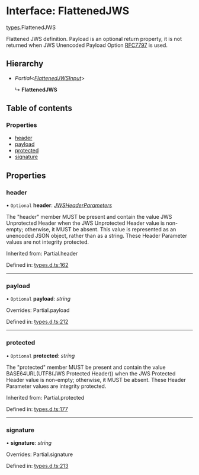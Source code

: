 # Interface: FlattenedJWS

[types](../modules/types.md).FlattenedJWS

Flattened JWS definition. Payload is an optional return property, it
is not returned when JWS Unencoded Payload Option
[RFC7797](https://tools.ietf.org/html/rfc7797) is used.

## Hierarchy

* *Partial*<[*FlattenedJWSInput*](types.flattenedjwsinput.md)\>

  ↳ **FlattenedJWS**

## Table of contents

### Properties

- [header](types.flattenedjws.md#header)
- [payload](types.flattenedjws.md#payload)
- [protected](types.flattenedjws.md#protected)
- [signature](types.flattenedjws.md#signature)

## Properties

### header

• `Optional` **header**: [*JWSHeaderParameters*](types.jwsheaderparameters.md)

The "header" member MUST be present and contain the value JWS
Unprotected Header when the JWS Unprotected Header value is non-
empty; otherwise, it MUST be absent.  This value is represented as
an unencoded JSON object, rather than as a string.  These Header
Parameter values are not integrity protected.

Inherited from: Partial.header

Defined in: [types.d.ts:162](https://github.com/panva/jose/blob/v3.11.6/src/types.d.ts#L162)

___

### payload

• `Optional` **payload**: *string*

Overrides: Partial.payload

Defined in: [types.d.ts:212](https://github.com/panva/jose/blob/v3.11.6/src/types.d.ts#L212)

___

### protected

• `Optional` **protected**: *string*

The "protected" member MUST be present and contain the value
BASE64URL(UTF8(JWS Protected Header)) when the JWS Protected
Header value is non-empty; otherwise, it MUST be absent.  These
Header Parameter values are integrity protected.

Inherited from: Partial.protected

Defined in: [types.d.ts:177](https://github.com/panva/jose/blob/v3.11.6/src/types.d.ts#L177)

___

### signature

• **signature**: *string*

Overrides: Partial.signature

Defined in: [types.d.ts:213](https://github.com/panva/jose/blob/v3.11.6/src/types.d.ts#L213)
